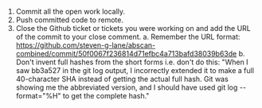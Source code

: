 1. Commit all the open work locally.
2. Push committed code to remote.
3. Close the Github ticket or tickets you were working on and add the URL of the commit to your close comment.
	a. Remember the URL format: https://github.com/steven-g-lane/abscan-combined/commit/50f0067f236814d71efbc4a713bafd38039b63de
	b. Don't invent full hashes from the short forms i.e. don't do this: "When I saw bb3a527 in the git log output, I incorrectly extended it to make a full 40-character SHA
  instead of getting the actual full hash. Git was showing me the abbreviated version, and I should have
   used git log --format="%H" to get the complete hash."